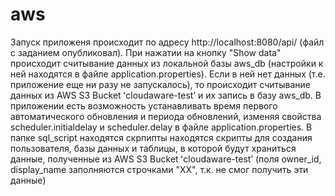 # aws
Запуск приложеня происходит по адресу http://localhost:8080/api/ (файл с заданием опубликовал).
При нажатии на кнопку "Show data" происходит считывание данных из локальной базы aws_db (настройки к ней находятся в файле application.properties).
Если в ней нет данных (т.е. приложение еще ни разу не запускалось), то происходит считывание данных из AWS S3 Bucket ʻcloudaware-testʼ и их запись в базу aws_db.
В приложении есть возможность устанавливать время первого автоматического обновления и периода обновлений, изменяя свойства scheduler.initialdelay и 
scheduler.delay в файле application.properties.
В папке sql_sсript находятся скрпипты находятся скрипты для создания пользователя, базы данных и таблицы, в которой будут храниться данные,
полученные из AWS S3 Bucket ʻcloudaware-testʼ (поля owner_id, display_name заполняются строчками "ХХ", т.к. не смог получить эти данные) 

